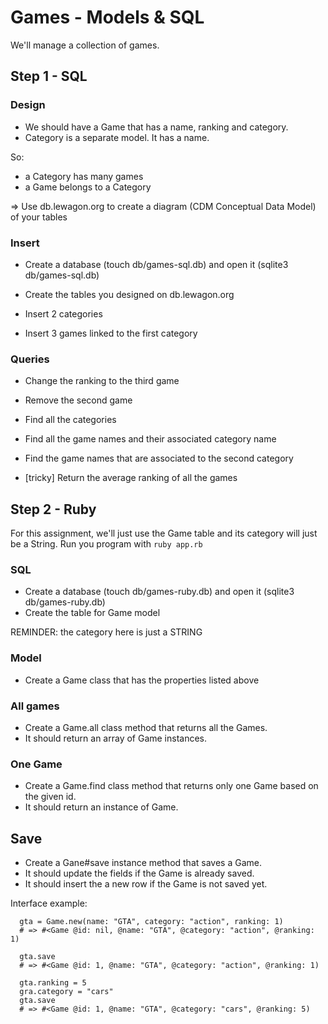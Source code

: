 # Games - Models & SQL

We'll manage a collection of games.

## Step 1 - SQL

### Design

- We should have a Game that has a name, ranking and category.
- Category is a separate model. It has a name.

So:
- a Category has many games
- a Game belongs to a Category

=> Use db.lewagon.org to create a diagram (CDM Conceptual Data Model) of your tables


### Insert

- Create a database (touch db/games-sql.db) and open it (sqlite3 db/games-sql.db)
- Create the tables you designed on db.lewagon.org

- Insert 2 categories
- Insert 3 games linked to the first category

### Queries

- Change the ranking to the third game
- Remove the second game
- Find all the categories
- Find all the game names and their associated category name
- Find the game names that are associated to the second category

- [tricky] Return the average ranking of all the games



## Step 2 - Ruby

For this assignment, we'll just use the Game table and its category will just be a String.
Run you program with `ruby app.rb`

### SQL

- Create a database (touch db/games-ruby.db) and open it (sqlite3 db/games-ruby.db)
- Create the table for Game model

REMINDER: the category here is just a STRING

### Model

- Create a Game class that has the properties listed above

### All games

- Create a Game.all class method that returns all the Games.
- It should return an array of Game instances.

### One Game

- Create a Game.find class method that returns only one Game based on the given id.
- It should return an instance of Game.

## Save

- Create a Gane#save instance method that saves a Game.
- It should update the fields if the Game is already saved.
- It should insert the a new row if the Game is not saved yet.

Interface example:

```
  gta = Game.new(name: "GTA", category: "action", ranking: 1)
  # => #<Game @id: nil, @name: "GTA", @category: "action", @ranking: 1)

  gta.save
  # => #<Game @id: 1, @name: "GTA", @category: "action", @ranking: 1)

  gta.ranking = 5
  gra.category = "cars"
  gta.save
  # => #<Game @id: 1, @name: "GTA", @category: "cars", @ranking: 5)
```
